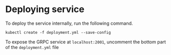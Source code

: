 # Deploying service
To deploy the service internally, run the following command.

`kubectl create -f deployment.yml --save-config`

To expose the GRPC service at `localhost:2001`, uncomment the bottom part of the `deployment.yml` file